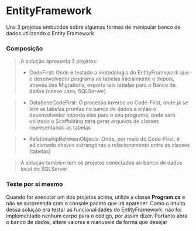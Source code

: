 # EntityFramework
Uns 3 projetos embutidos sobre algumas formas de manipular banco de dados utilizando o Entity Framework

### Composição
> A solução apresenta 3 projetos:
> * CodeFirst: Onde é testado a metodologia do EntityFramework que o desenvolvedor programa as tabelas inicialmente e depois, através das Migrations, exporta
tais tabelas para o Banco de dados (nesse caso, SQLServer)

> * DatabaseCodeFirst: O processo inverso ao Code-First, onde já se tem as tabelas prontas no banco de dados e então o desenvolvedor importa elas para o seu programa,
onde será utilizado o Scaffolding para gerar arquivos de classes representando as tabelas

> * RelationshipBetweenObjects: Onde, por meio do Code-First, é adicionado chaves estrangeiras e relacionamento entre as classes (tabelas)

> A solução também tem os projetos conectados ao banco de dados local do SQLServer

### Teste por sí mesmo
Quando for executar um dos projetos acima, utilize a classe **Program.cs** e não se surpreenda com o console pacato que irá aparecer. Como o intuito dessa solução
era testar as funcionalidades do EntityFramework, não foi implementado nenhum corpo para o código, por assim dizer. Portanto abra o banco de dados, altere valores 
e manuseie da forma que desejar
